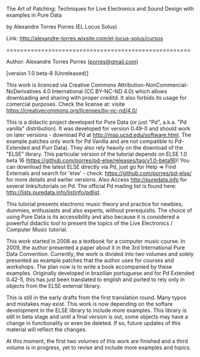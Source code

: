 The Art of Patching: Techniques for Live Electronics and Sound Design with examples in Pure Data

 by Alexandre Torres Porres (EL Locus Solus)

Link: http://alexandre-torres.wixsite.com/el-locus-solus/cursos

=====================================================

Author: Alexandre Torres Porres (porres@gmail.com) 

[version 1.0 beta-8 (Unreleased)]

This work is licenced via Creative Commons Attribution-NonCommercial-NoDerivatives 4.0 International (CC BY-NC-ND 4.0) which allows downloading and sharing with proper creditd. It also forbids its usage for comercial purposes. Check the license at: visite https://creativecommons.org/licenses/by-nc-nd/4.0/
   
This is a didactic project developed for Pure Data (or just "Pd", a.k.a. "Pd vanilla" distribution). It was developed for version 0.49-0 and should work on later versions­ - download Pd at <http://msp.ucsd.edu/software.html>. The example patches only work for Pd Vanilla and are not compatible to Pd-Extended and Purr Data). They also rely heavily on the download of the "ELSE" library. This particular version of the tutorial depends on ELSE 1.0 beta 16 (https://github.com/porres/pd-else/releases/tag/v1.0-beta16)! You can download the latest ELSE directly via Pd, just go for Help => Find Externals and search for 'else' - check: <https://github.com/porres/pd-else/> for more details and earlier versions. Also Access <http://puredata.info> for several links/tutorials on Pd. The official Pd mailing list is found here: <http://lists.puredata.info/listinfo/pdlist>. 

This tutorial presents electronic music theory and practice for newbies, dummies, enthusiasts and also experts, without prerequisits. The choice of using Pure Data is its accessibility and also because it is considered a powerful didactic tool to present the topics of the Live Electronics / Computer Music tutorial.

This work started in 2008 as a textbook for a computer music course. In 2009, the author presented a paper about it in the 3rd International Pure Data Convention. Currently, the work is divided into two volumes and solely presented as example patches that the author uses for courses and workshops. The plan now is to write a book accompanied by these examples. Originally developed in brazilian portuguese and for Pd Extended 0.42-5, this has just been translated to english and ported to rely only in objects from the ELSE external library.

This is still in the early drafts from the first translation round. Many typos and mistakes may exist. This work is now depending on the softare development in the ELSE library to include more examples. This library is still in beta stage and until a final version is out, some objects may have a change in functionality or even be deleted. If so, future updates of this material will reflect the changes.  

At this moment, the first two volumes of this work are finished and a third volume is in progress, yet to revise and include more examples and topics.
